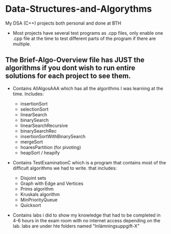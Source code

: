 # Data-Structures-and-Algorythms
 My DSA (C++) projects both personal and done at BTH

- Most projects have several test programs as .cpp files, only enable one .cpp file at the time to test different parts of the program if there are multiple.
## The Brief-Algo-Overview file has JUST the algorithms if you dont wish to run entire solutions for each project to see them.
- Contains AllAlgosAAA which has all the algorithms I was learning at the time. Includes:
    - insertionSort
    - selectionSort
    - linearSearch
    - binarySearch
    - linearSearchRecursive
    - binarySearchRec
    - insertionSortWithBinarySearch
    - mergeSort
    - hoaresPartition (for pivoting)
    - heapSort / heapify

- Contains TestExaminationC which is a program that contains most of the difficult algorithms we had to write. that includes:
    - Disjoint sets
    - Graph with Edge and Vertices
    - Prims algorithm
    - Kruskals algorithm
    - MinPriorityQueue
    - Quicksort

- Contains labs i did to show my knowledge that had to be completed in 4-6 hours in the exam room with no internet access depending on the lab.
labs are under hte folders named "Inlämningsuppgift-X"
